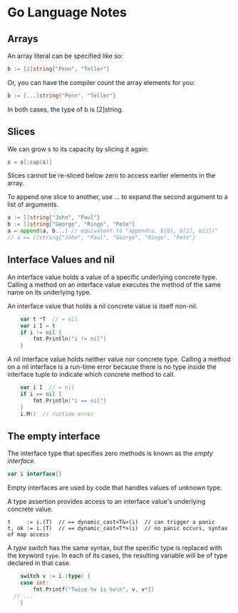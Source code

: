 # Go Language Notes

## Arrays

An array literal can be specified like so:

```go
b := [2]string{"Penn", "Teller"}
```

Or, you can have the compiler count the array elements for you:

```go
b := [...]string{"Penn", "Teller"}
```

In both cases, the type of b is [2]string.

## Slices

We can grow s to its capacity by slicing it again:

```go
s = s[:cap(s)]
```

Slices cannot be re-sliced below zero to access earlier elements in the array.

To append one slice to another, use ... to expand the second argument to a list of arguments.

```go
a := []string{"John", "Paul"}
b := []string{"George", "Ringo", "Pete"}
a = append(a, b...) // equivalent to "append(a, b[0], b[1], b[2])"
// a == []string{"John", "Paul", "George", "Ringo", "Pete"}
```

## Interface Values and nil

An interface value holds a value of a specific underlying concrete type.
Calling a method on an interface value executes the method of the same name on
its underlying type.

An interface value that holds a nil concrete value is itself non-nil.

```go
	var t *T  // = nil
	var i I = t
	if i != nil {
		fmt.Println("i != nil")
	}
```

A nil interface value holds neither value nor concrete type.  Calling a method
on a nil interface is a run-time error because there is no type inside the
interface tuple to indicate which concrete method to call.

```go
	var i I  // = nil
	if i == nil {
		fmt.Println("i == nil")
	}
	i.M()  // runtime error
```

## The empty interface

The interface type that specifies zero methods is known as the *empty interface*.

```go
var i interface{}
```

Empty interfaces are used by code that handles values of unknown type.

A type assertion provides access to an interface value's underlying concrete value.

```
t     := i.(T)  // == dynamic_cast<T&>(i)  // can trigger a panic
t, ok := i.(T)  // == dynamic_cast<T*>(i)  // no panic occurs, syntax of map access
```

A *type switch* has the same syntax, but the specific type is replaced with the
keyword `type`.  In each of its cases, the resulting variable will be of type
declared in that case.

```go
	switch v := i.(type) {
	case int:
		fmt.Printf("Twice %v is %v\n", v, v*2)
  // ...
	}
```
